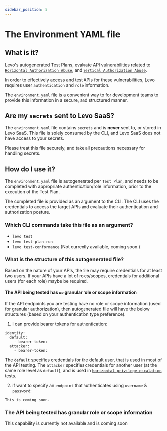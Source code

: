 ```yaml
---
sidebar_position: 5
---
```


# The Environment YAML file

## What is it?

Levo's autogenerated Test Plans, evaluate API vulnerabilities related to [`Horizontal Authorization Abuse`][horizontal-priv-abuse], and [`Vertical Authorization Abuse`][vertical-priv-abuse].

In order to effectively access and test APIs for these vulnerabilities, Levo requires user `authentication` and `role` information.

The `environment.yaml` file is a convenient way to for development teams to provide this information in a secure, and structured manner.

## Are my `secrets` sent to Levo SaaS?

The `environment.yaml` file contains `secrets` and is **never** sent to, or stored in Levo SaaS. This file is solely consumed by the CLI, and Levo SaaS does not have access to your secrets.

Please treat this file securely, and take all precautions necessary for handling secrets.

## How do I use it?

The `environment.yaml` file is autogenerated per `Test Plan`, and needs to be completed with appropriate authentication/role information, prior to the execution of the Test Plan.

The completed file is provided as an argument to the CLI. The CLI uses the credentials to access the target APIs and evaluate their authentication and authorization posture.

### Which CLI commands take this file as an argument?
- `levo test`
- `levo test-plan run`
- `levo test-conformance` (Not currently available, coming soon.)

### What is the structure of this autogenerated file?

Based on the nature of your APIs, the file may require credentials for at least two users. If your APIs have a lot of roles/scopes, credentials for additional users (for each role) maybe be required.

#### The API being tested has *`no`* granular role or scope information
If the API endpoints you are testing have no role or scope information (used for granular authorization), then autogenerated file will have the below structures (based on your authentication type preference).

1. I can provide bearer tokens for authentication:
```
identity:
  default:
    - bearer-token: 
  attacker:
    - bearer-token: 
```

The `default` specifies credentials for the default user, that is used in most of the API testing. The `attacker` specifies credentials for another user (at the same role level as `default`), and is used in [`horizontal privilege escalation`][idor] tests.

2. if want to specify an `endpoint` that authenticates using `username` & `password`:
```
This is coming soon.
```

### The API being tested has granular role or scope information
This capability is currently not available and is coming soon




[horizontal-priv-abuse]: https://en.wikipedia.org/wiki/Privilege_escalation#Horizontal
[vertical-priv-abuse]: https://en.wikipedia.org/wiki/Privilege_escalation#Vertical
[idor]: ../issues/vulnerabilities/IDOR


